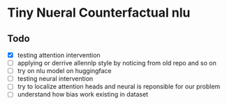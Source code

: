 # Tiny Nueral Counterfactual nlu


## Todo
- [x] testing attention intervention
- [ ] applying or derrive allennlp style by noticing from old repo and so on
- [ ] try on nlu model on huggingface
- [ ] testing neural intervention
- [ ] try to localize attention heads and neural is reponsible for our problem
- [ ] understand how bias work existing in dataset
